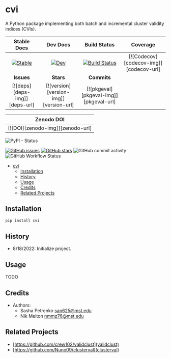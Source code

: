 # cvi

A Python package implementing both batch and incremental cluster validity indices (CVIs).

| **Stable Docs**  | **Dev Docs** | **Build Status** | **Coverage** |
|:----------------:|:------------:|:----------------:|:------------:|
| [![Stable][docs-stable-img]][docs-stable-url] | [![Dev][docs-dev-img]][docs-dev-url]| [![Build Status][ci-img]][ci-url] | [![Codecov][codecov-img]][codecov-url] |
| **Issues** | **Stars** | **Commits** |
| [![deps][deps-img]][deps-url] | [![version][version-img]][version-url] | [![pkgeval][pkgeval-img]][pkgeval-url] |

| **Zenodo DOI** |
| :------------: |
| [![DOI][zenodo-img]][zenodo-url] |

![PyPI - Status](https://img.shields.io/pypi/status/cvi)

[docs-stable-img]: https://readthedocs.org/projects/cluster-validity-indices/badge/?version=latest
[docs-stable-url]: https://cluster-validity-indices.readthedocs.io/en/latest/?badge=latest

[docs-dev-img]: https://readthedocs.org/projects/cluster-validity-indices/badge/?version=develop
[docs-dev-url]: https://cluster-validity-indices.readthedocs.io/en/develop/?badge=develop

[ci-img]: https://github.com/AP6YC/cvi/actions/workflows/Test.yml/badge.svg
[ci-url]: https://github.com/AP6YC/cvi/actions/workflows/Test.yml

[![GitHub issues](https://img.shields.io/github/issues/AP6YC/cvi?style=flat-square)](https://github.com/AP6YC/cvi/issues)
[![GitHub stars](https://img.shields.io/github/stars/AP6YC/cvi?style=flat-square)](https://github.com/AP6YC/cvi/stargazers)
![GitHub commit activity](https://img.shields.io/github/commit-activity/m/AP6YC/cvi?style=flat-square)
![GitHub Workflow Status](https://img.shields.io/github/workflow/status/AP6YC/cvi/Test?style=flat-square)

- [cvi](#cvi)
  - [Installation](#installation)
  - [History](#history)
  - [Usage](#usage)
  - [Credits](#credits)
  - [Related Projects](#related-projects)

## Installation

```python
pip install cvi
```

## History

- 8/18/2022: Initialize project.

## Usage

TODO

## Credits

- Authors:
  - Sasha Petrenko <sap625@mst.edu>
  - Nik Melton <nmmz76@mst.edu>

## Related Projects

- [https://github.com/crew102/validclust](validclust)
- [https://github.com/Nuno09/clusterval](clusterval)
